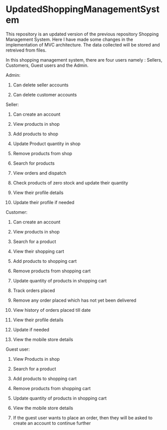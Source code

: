 # UpdatedShoppingManagementSystem    

This repository is an updated version of the previous repository Shopping Management System. Here I have made some changes in the implementation of MVC architecture. The data collected will be stored and retreived from files.

In this shopping management system, there are four users namely : Sellers, Customers, Guest users and the Admin. 

Admin: 

  1. Can delete seller accounts 
  
  2. Can delete customer accounts 

Seller:  

  1. Can create an account 

  2. View products in shop

  3. Add products to shop 
  
  4. Update Product quantity in shop

  5. Remove products from shop

  6. Search for products
 
  8. View orders and dispatch

  9. Check products of zero stock and update their quantity

  10. View their profile details
  
  11. Update their profile if needed    

Customer: 

  1. Can create an account

  2. View products in shop  
  
  3. Search for a product  
  
  4. View their shopping cart

  5. Add products to shopping cart 

  6. Remove products from shopping cart 

  7. Update quantity of products in shopping cart 

  8. Track orders placed 

  9. Remove any order placed which has not yet been delivered 

  10. View history of orders placed till date

  11. View their profile details
  
  12. Update if needed

  13. View the mobile store details

Guest user:  

  1. View Products in shop 
  
  2. Search for a product 

  3. Add products to shopping cart 

  4. Remove products from shopping cart 

  5. Update quantity of products in shopping cart 

  6. View the mobile store details 

  7. If the guest user wants to place an order, then they will be asked to create an account to continue further
